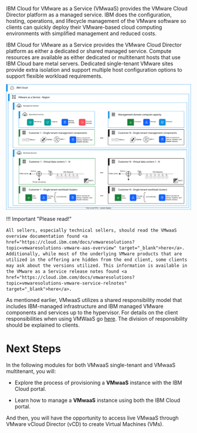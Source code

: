 IBM Cloud for VMware as a Service (VMwaaS) provides the VMware Cloud Director platform as a managed service. IBM does the configuration, hosting, operations, and lifecycle management of the VMware software so clients can quickly deploy their VMware-based cloud computing environments with simplified management and reduced costs.

IBM Cloud for VMware as a Service provides the VMware Cloud Director platform as either a dedicated or shared managed service. Compute resources are available as either dedicated or multitenant hosts that use IBM Cloud bare metal servers. Dedicated single-tenant VMware sites provide extra isolation and support multiple host configuration options to support flexible workload requirements. 

![](_attachments/vmware-aas-archi.svg)

!!! Important "Please read!"

    All sellers, especially technical sellers, should read the VMwaaS overview documentation found <a href="https://cloud.ibm.com/docs/vmwaresolutions?topic=vmwaresolutions-vmware-aas-overview" target="_blank">here</a>. Additionally, while most of the underlying VMware products that are utilized in the offering are hidden from the end client, some clients may ask about the versions utilized. This information is available in the VMware as a Service release notes found <a href="https://cloud.ibm.com/docs/vmwaresolutions?topic=vmwaresolutions-vmware-service-relnotes" target="_blank">here</a>.

As mentioned earlier, VMwaaS utilizes a shared responsibility model that includes IBM-managed infrastructure and IBM managed VMware components and services up to the hypervisor. For details on the client responsibilities when using VMWaaS go <a href="https://cloud.ibm.com/docs/vmwaresolutions?topic=vmwaresolutions-vmaas-understand-responsib" target="_blank">here</a>. The division of responsibility should be explained to clients.

#
# Next Steps

In the following modules for both VMwaaS single-tenant and VMwaaS multitenant, you will:

- Explore the process of provisioning a **VMwaaS** instance with the IBM Cloud portal.

- Learn how to manage a **VMwaaS** instance using both the IBM Cloud portal.

And then, you will have the opportunity to access live VMwaaS through VMware vCloud Director (vCD) to create Virtual Machines (VMs).